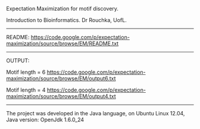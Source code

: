 Expectation Maximization for motif discovery.

Introduction to Bioinformatics.
Dr Rouchka, UofL.

---

README:
https://code.google.com/p/expectation-maximization/source/browse/EM/README.txt


---


OUTPUT:

Motif length = 6
https://code.google.com/p/expectation-maximization/source/browse/EM/output6.txt

Motif length = 4
https://code.google.com/p/expectation-maximization/source/browse/EM/output4.txt



---


The project was developed in the Java language, on Ubuntu Linux 12.04, Java version: OpenJdk 1.6.0\_24